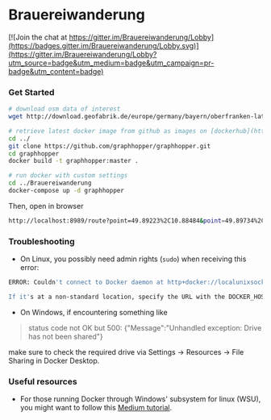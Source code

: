 # Brauereiwanderung

[![Join the chat at https://gitter.im/Brauereiwanderung/Lobby](https://badges.gitter.im/Brauereiwanderung/Lobby.svg)](https://gitter.im/Brauereiwanderung/Lobby?utm_source=badge&utm_medium=badge&utm_campaign=pr-badge&utm_content=badge)


### Get Started

```sh
# download osm data of interest
wget http://download.geofabrik.de/europe/germany/bayern/oberfranken-latest.osm.pbf ./data/oberfranken-latest.osm.pbf

# retrieve latest docker image from github as images on [dockerhub](https://hub.docker.com/r/graphhopper/graphhopper/tags) are outdated
cd ../
git clone https://github.com/graphhopper/graphhopper.git
cd graphhopper
docker build -t graphhopper:master .

# run docker with custom settings
cd ../Brauereiwanderung
docker-compose up -d graphhopper
```

Then, open in browser

```sh
http://localhost:8989/route?point=49.89223%2C10.88484&point=49.89734%2C10.89281&points_encoded=false
```


### Troubleshooting

* On Linux, you possibly need admin rights (`sudo`) when receiving this error:

```sh
ERROR: Couldn't connect to Docker daemon at http+docker://localunixsocket - is it running?

If it's at a non-standard location, specify the URL with the DOCKER_HOST environment variable.
```


* On Windows, if encountering something like 

> status code not OK but 500: {"Message":"Unhandled exception: Drive has not been shared"}

make sure to check the required drive via Settings -> Resources -> File Sharing in Docker Desktop.


### Useful resources

* For those running Docker through Windows' subsystem for linux (WSU), you might want to follow this [Medium tutorial](https://medium.com/@sebagomez/installing-the-docker-client-on-ubuntus-windows-subsystem-for-linux-612b392a44c4).